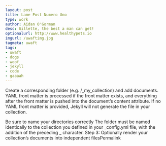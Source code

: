 ```yaml
---
layout: post
title: Lame Post Numero Uno
type: work
author: Aidan O'Gorman
desc: Gillette, the best a man can get!
optionalurl: http://www.healthypets.io
imgurl: /uwaftimg.jpg
tagmeta: uwaft
tags: 
- uwaft
- dogs
- woof
- jekyll
- code
- gaaaah
---
```

Create a corresponding folder (e.g. <source>/_my_collection) and add documents. YAML front matter is processed if the front matter exists, and everything after the front matter is pushed into the document’s content attribute. If no YAML front matter is provided, Jekyll will not generate the file in your collection.

Be sure to name your directories correctly
The folder must be named identically to the collection you defined in your _config.yml file, with the addition of the preceding _ character.
Step 3: Optionally render your collection’s documents into independent filesPermalink